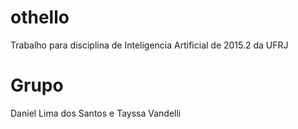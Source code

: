 # othello
Trabalho para disciplina de Inteligencia Artificial de 2015.2 da UFRJ

# Grupo
Daniel Lima dos Santos e Tayssa Vandelli
